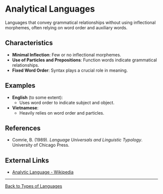 # Analytical Languages

Languages that convey grammatical relationships without using inflectional morphemes, often relying on word order and auxiliary words.

## Characteristics

- **Minimal Inflection**: Few or no inflectional morphemes.
- **Use of Particles and Prepositions**: Function words indicate grammatical relationships.
- **Fixed Word Order**: Syntax plays a crucial role in meaning.

## Examples

- **English** (to some extent):
  - Uses word order to indicate subject and object.
- **Vietnamese**:
  - Heavily relies on word order and particles.

## References

- Comrie, B. (1989). *Language Universals and Linguistic Typology*. University of Chicago Press.

## External Links

- [Analytic Language - Wikipedia](https://en.wikipedia.org/wiki/Analytic_language)

---

[Back to Types of Languages](README.md)
